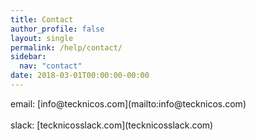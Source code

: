 ```yaml
---
title: Contact
author_profile: false
layout: single
permalink: /help/contact/
sidebar:
  nav: "contact"
date: 2018-03-01T00:00:00-00:00
---
```


<p>
  email: [info@tecknicos.com](mailto:info@tecknicos.com)<br>
  <br>
  slack: [tecknicosslack.com](tecknicosslack.com)
</p>